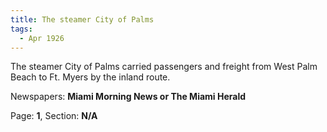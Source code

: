 ```yaml
---  
title: The steamer City of Palms  
tags:  
  - Apr 1926  
---  
```

  
The steamer City of Palms carried passengers and freight from West Palm Beach to Ft. Myers by the inland route.  
  
Newspapers: **Miami Morning News or The Miami Herald**  
  
Page: **1**, Section: **N/A** 
